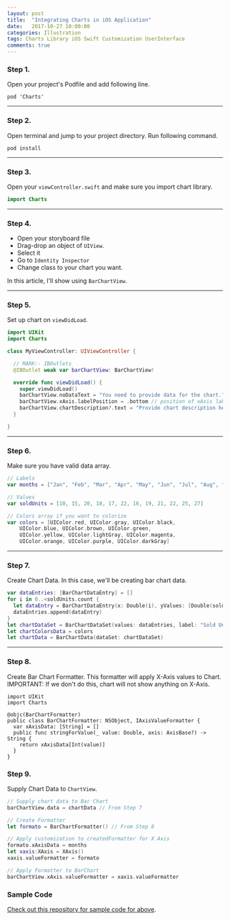 ```yaml
---
layout: post
title:  "Integrating Charts in iOS Application"
date:   2017-10-27 10:00:00
categories: Illustration
tags: Charts Library iOS Swift Customization UserInterface
comments: true
---
```


### Step 1.

Open your project's Podfile and add following line.

```
pod 'Charts'
```

----

### Step 2.

Open terminal and jump to your project directory.
Run following command.

```
pod install
```

----

### Step 3. 

Open your `viewController.swift` and make sure you import chart library.

```swift
import Charts
```

----

### Step 4.

* Open your storyboard file
* Drag-drop an object of `UIView`.
* Select it
* Go to `Identity Inspector`
* Change class to your chart you want. 

In this article, I'll show using `BarChartView`.

---

### Step 5.

Set up chart on `viewDidLoad`.

```swift
import UIKit
import Charts

class MyViewController: UIViewController {

  // MARK:- IBOutlets
  @IBOutlet weak var barChartView: BarChartView!

  override func viewDidLoad() {
    super.viewDidLoad()
    barChartView.noDataText = "You need to provide data for the chart."
    barChartView.xAxis.labelPosition = .bottom // position of xAxis labels
    barChartView.chartDescription?.text = "Provide chart description here."
  }

}
```

---

### Step 6. 

Make sure you have valid data array.

```swift
// Labels
var months = ["Jan", "Feb", "Mar", "Apr", "May", "Jun", "Jul", "Aug", "Sep", "Oct", "Nov", "Dec"]

// Values
var soldUnits = [10, 15, 20, 18, 17, 22, 16, 19, 21, 22, 25, 27]

// Colors array if you want to colorize 
var colors = [UIColor.red, UIColor.gray, UIColor.black,
	UIColor.blue, UIColor.brown, UIColor.green,
	UIColor.yellow, UIColor.lightGray, UIColor.magenta,
	UIColor.orange, UIColor.purple, UIColor.darkGray]
```

---

### Step 7. 

Create Chart Data. In this case, we'll be creating bar chart data.

```swift
var dataEntries: [BarChartDataEntry] = []
for i in 0..<soldUnits.count {
  let dataEntry = BarChartDataEntry(x: Double(i), yValues: [Double(soldUnits[i])])
  dataEntries.append(dataEntry)
}
let chartDataSet = BarChartDataSet(values: dataEntries, label: "Sold Units")
let chartColorsData = colors
let chartData = BarChartData(dataSet: chartDataSet)
```

---

### Step 8. 

Create Bar Chart Formatter. This formatter will apply X-Axis values to Chart.
IMPORTANT: If we don't do this, chart will not show anything on X-Axis.

```
import UIKit
import Charts

@objc(BarChartFormatter)
public class BarChartFormatter: NSObject, IAxisValueFormatter {
  var xAxisData: [String] = []
  public func stringForValue(_ value: Double, axis: AxisBase?) -> String {
    return xAxisData[Int(value)]
  }
}
```

### Step 9.

Supply Chart Data to `ChartView`.

```swift
// Supply chart data to Bar Chart
barChartView.data = chartData // From Step 7

// Create Formatter
let formato = BarChartFormatter() // From Step 8

// Apply customization to createdFormatter for X Axis
formato.xAxisData = months 
let xaxis:XAxis = XAxis()
xaxis.valueFormatter = formato

// Apply Formatter to BarChart
barChartView.xAxis.valueFormatter = xaxis.valueFormatter
```

### Sample Code

[Check out this repository for sample code for above](https://github.com/sag333ar/TMEStockExchange).